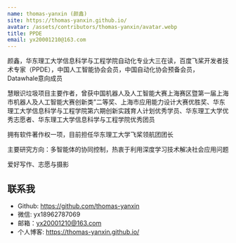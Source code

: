 ```yaml
---
name: thomas-yanxin (颜鑫)
site: https://thomas-yanxin.github.io/
avatar: /assets/contributors/thomas-yanxin/avatar.webp
title: PPDE
email: yx20001210@163.com
---
```


颜鑫，华东理工大学信息科学与工程学院自动化专业大三在读，百度飞桨开发者技术专家（PPDE），中国人工智能协会会员，中国自动化协会预备会员，Datawhale意向成员  

慧眼识垃圾项目主要作者，曾获中国机器人及人工智能大赛上海赛区暨第一届上海市机器人及人工智能大赛创新类”二等奖、上海市应用能力设计大赛优胜奖、华东理工大学信息科学与工程学院第六期创新实践育人计划优秀学员、华东理工大学优秀志愿者、华东理工大学信息科学与工程学院优秀团员  

拥有软件著作权一项，目前担任华东理工大学飞桨领航团团长  

主要研究方向：多智能体的协同控制，热衷于利用深度学习技术解决社会应用问题  

爱好写作、志愿与摄影  

## 联系我

- Github: <https://github.com/thomas-yanxin>
- 微信: yx18962787069
- 邮箱：yx20001210@163.com
- 个人博客: <https://thomas-yanxin.github.io/>
